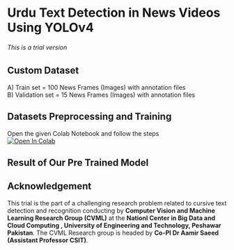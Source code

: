 # Urdu Text Detection in News Videos Using YOLOv4
###### This is a trial version 
## Custom Dataset <br>
A) Train set = 100 News Frames (Images) with annotation files <br>
B) Validation set = 15 News Frames (Images) with annotation files <br>
## Datasets Preprocessing and Training <br>
Open the given Colab Notebook and follow the steps <br>
[![Open In Colab](https://colab.research.google.com/assets/colab-badge.svg)](http://https://colab.research.google.com/drive/1DeegVTrFzbwr3wi4glahgTQY0hO-uOdo?usp=sharing)
## Result of Our Pre Trained Model <br>
## Acknowledgement <br>
This trial is the part of a challenging research problem related to cursive text detection and recognition conducting by **Computer Vision and Machine Learning Research Group (CVML)** at the **Nationl Center in Big Data and Cloud Computing , University of Engineering and Technology, Peshawar Pakistan**. The CVML Research group is headed by **Co-PI Dr Aamir Saeed (Assistant Professor CSIT)**.
